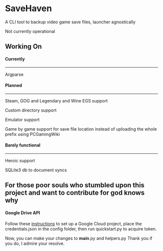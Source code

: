 # SaveHaven
A CLI tool to backup video game save files, launcher agnostically

Not currently operational

## Working On

#### Currently
--------------
Argparse

#### Planned
------------
Steam, GOG and Legendary and Wine EGS support

Custom directory support

Emulator support

Game by game support for save file location instead of uploading the whole prefix using PCGamingWiki

#### Barely functional
----------------------
Heroic support

SQLite3 db to document syncs

## For those poor souls who stumbled upon this project and want to contribute for god knows why

#### Google Drive API
Follow these [instructions](https://developers.google.com/drive/api/quickstart/python) to set up a Google Cloud project, place the credentials.json in the config folder, then run quickstart.py to acquire token.

Now, you can make your changes to __main__.py and helpers.py
Thank you if you do, I admire your resolve.
